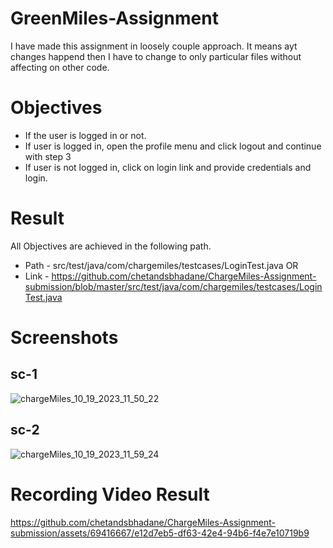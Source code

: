 # GreenMiles-Assignment
I have made this assignment in loosely couple approach. It means ayt changes happend then I have to change to only particular files without affecting on other code.
# Objectives
- If the user is logged in or not.
- If user is logged in, open the profile menu and click logout and continue with step 3
- If user is not logged in, click on login link and provide credentials and login.

# Result
All Objectives are achieved in the following path.
- Path - src/test/java/com/chargemiles/testcases/LoginTest.java
                OR
- Link - https://github.com/chetandsbhadane/ChargeMiles-Assignment-submission/blob/master/src/test/java/com/chargemiles/testcases/LoginTest.java

# Screenshots
## sc-1
![chargeMiles_10_19_2023_11_50_22](https://github.com/chetandsbhadane/ChargeMiles-Assignment-submission/assets/69416667/5cbd5aae-006e-4a80-973b-55880b6b819b)

## sc-2
![chargeMiles_10_19_2023_11_59_24](https://github.com/chetandsbhadane/ChargeMiles-Assignment-submission/assets/69416667/50ca271d-e310-4194-a47f-b8f3fe111b6b)

# Recording Video Result

https://github.com/chetandsbhadane/ChargeMiles-Assignment-submission/assets/69416667/e12d7eb5-df63-42e4-94b6-f4e7e10719b9

